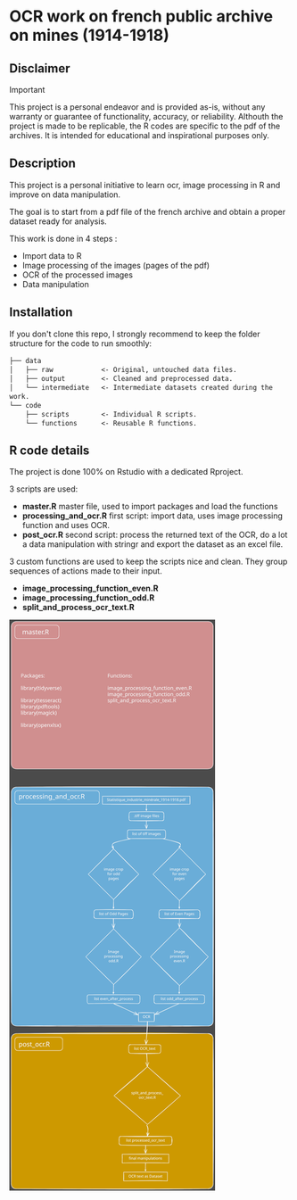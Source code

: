 # OCR work on french public archive on mines (1914-1918)


## Disclaimer
>[!IMPORTANT]
>This project is a personal endeavor and is provided as-is, without any warranty or guarantee of functionality, accuracy, or reliability. Althouth the project is made to be replicable, the R codes are specific to the pdf of the archives. It is intended for educational and inspirational purposes only.


## Description

This project is a personal initiative to learn ocr, image processing in R and improve on data manipulation.

The goal is to start from a pdf file of the french archive and obtain a proper dataset ready for analysis.

This work is done in 4 steps :

- Import data to R
- Image processing of the images (pages of the pdf)
- OCR of the processed images
- Data manipulation


## Installation

If you don't clone this repo, I strongly recommend to keep the folder structure for the code to run smoothly:

```
├── data
│   ├── raw            <- Original, untouched data files.
│   ├── output         <- Cleaned and preprocessed data.
│   └── intermediate   <- Intermediate datasets created during the work.
└── code
    ├── scripts        <- Individual R scripts.
    └── functions      <- Reusable R functions.
```


## R code details

The project is done 100% on Rstudio with a dedicated Rproject.

3 scripts are used:

- **master.R** master file, used to import packages and load the functions
- **processing_and_ocr.R** first script: import data, uses image processing function and uses OCR.
- **post_ocr.R** second script: process the returned text of the OCR, do a lot a data manipulation with stringr and export the dataset as an excel file.

3 custom functions are used to keep the scripts nice and clean. They group sequences of actions made to their input.

- **image_processing_function_even.R** 
- **image_processing_function_odd.R**
- **split_and_process_ocr_text.R**

<img src="./map_of_the_work.svg">

